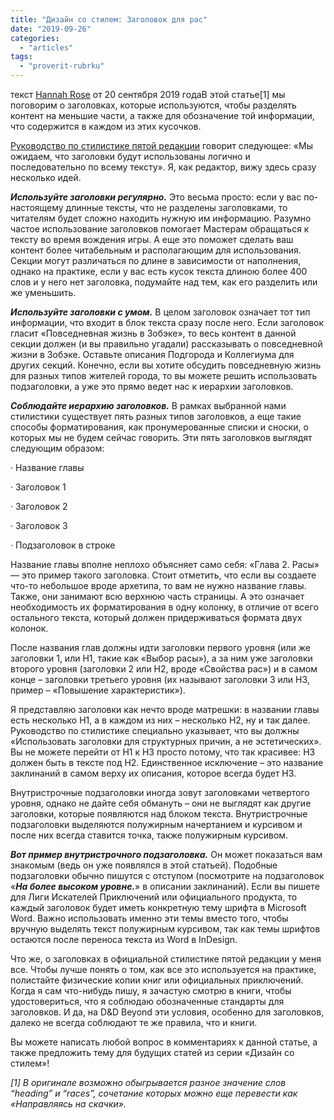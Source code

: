 ```yaml
---
title: "Дизайн со стилем: Заголовок для рас"
date: "2019-09-26"
categories: 
  - "articles"
tags: 
  - "proverit-rubrku"
---
```


текст [Hannah Rose](https://vk.com/away.php?to=http%3A%2F%2Fkoboldpress.com%2Fauthor%2F%3Fauthorname%3DHannah%2520Rose&cc_key=) от 20 сентября 2019 годаВ этой статье\[1\] мы поговорим о заголовках, которые используются, чтобы разделять контент на меньшие части, а также для обозначение той информации, что содержится в каждом из этих кусочков.

[Руководство по стилистике пятой редакции](https://vk.com/away.php?to=https%3A%2F%2Fwww.dmsguild.com%2Fproduct%2F267467%2FDMs-Guild-Creator-Resource--Style-Guide-Resources&cc_key=) говорит следующее: «Мы ожидаем, что заголовки будут использованы логично и последовательно по всему тексту». Я, как редактор, вижу здесь сразу несколько идей.

_**Используйте заголовки регулярно.**_ Это весьма просто: если у вас по-настоящему длинные тексты, что не разделены заголовками, то читателям будет сложно находить нужную им информацию. Разумно частое использование заголовков помогает Мастерам обращаться к тексту во время вождения игры. А еще это поможет сделать ваш контент более читабельным и располагающим для использования. Секции могут различаться по длине в зависимости от наполнения, однако на практике, если у вас есть кусок текста длиною более 400 слов и у него нет заголовка, подумайте над тем, как его разделить или же уменьшить.

_**Используйте заголовки с умом.**_ В целом заголовок означает тот тип информации, что входит в блок текста сразу после него. Если заголовок гласит «Повседневная жизнь в Зобэке», то весь контент в данной секции должен (и вы правильно угадали) рассказывать о повседневной жизни в Зобэке. Оставьте описания Подгорода и Коллегиума для других секций. Конечно, если вы хотите обсудить повседневную жизнь для разных типов жителей города, то вы можете решить использовать подзаголовки, а уже это прямо ведет нас к иерархии заголовков.

_**Соблюдайте иерархию заголовков.**_ В рамках выбранной нами стилистики существует пять разных типов заголовков, а еще такие способы форматирования, как пронумерованные списки и сноски, о которых мы не будем сейчас говорить. Эти пять заголовков выглядят следующим образом:

· Название главы

· Заголовок 1

· Заголовок 2

· Заголовок 3

· Подзаголовок в строке

Название главы вполне неплохо объясняет само себя: «Глава 2. Расы» — это пример такого заголовка. Стоит отметить, что если вы создаете что-то небольшое вроде архетипа, то вам не нужно название главы. Также, они занимают всю верхнюю часть страницы. А это означает необходимость их форматирования в одну колонку, в отличие от всего остального текста, который должен придерживаться формата двух колонок.

После названия глав должны идти заголовки первого уровня (или же заголовки 1, или H1, такие как «Выбор расы»), а за ним уже заголовки второго уровня (заголовки 2 или H2, вроде «Свойства рас») и в самом конце – заголовки третьего уровня (их называют заголовки 3 или H3, пример – «Повышение характеристик»).

Я представляю заголовки как нечто вроде матрешки: в названии главы есть несколько H1, а в каждом из них – несколько H2, ну и так далее. Руководство по стилистике специально указывает, что вы должны «Использовать заголовки для структурных причин, а не эстетических». Вы не можете перейти от H1 к H3 просто потому, что так красивее: H3 должен быть в тексте под H2. Единственное исключение – это название заклинаний в самом верху их описания, которое всегда будет H3.

Внутристрочные подзаголовки иногда зовут заголовками четвертого уровня, однако не дайте себя обмануть – они не выглядят как другие заголовки, которые появляются над блоком текста. Внутристрочные подзаголовки выделяются полужирным начертанием и курсивом и после них всегда ставится точка, также полужирным курсивом.

_**Вот пример внутристрочного подзаголовка.**_ Он может показаться вам знакомым (ведь он уже появлялся в этой статьей). Подобные подзаголовки обычно пишутся с отступом (посмотрите на подзаголовок «_**На более высоком уровне.**_» в описании заклинаний). Если вы пишете для Лиги Искателей Приключений или официального продукта, то каждый заголовок будет иметь конкретную тему шрифта в Microsoft Word. Важно использовать именно эти темы вместо того, чтобы вручную выделять текст полужирным курсивом, так как темы шрифтов остаются после переноса текста из Word в InDesign.

Что же, о заголовках в официальной стилистике пятой редакции у меня все. Чтобы лучше понять о том, как все это используется на практике, полистайте физические копии книг или официальных приключений. Когда я сам что-нибудь пишу, я зачастую смотрю в книги, чтобы удостовериться, что я соблюдаю обозначенные стандарты для заголовков. И да, на D&D Beyond эти условия, особенно для заголовков, далеко не всегда соблюдают те же правила, что и книги.

Вы можете написать любой вопрос в комментариях к данной статье, а также предложить тему для будущих статей из серии «Дизайн со стилем»!

_\[1\] В оригинале возможно обыгрывается разное значение слов “heading” и “races”, сочетание которых можно еще перевести как «Направляясь на скачки»._

